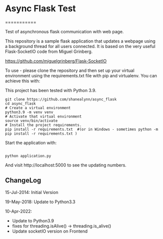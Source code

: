 
# Async Flask Test

===========

Test of asynchronous flask communication with web page. 

This repository is a sample flask application that updates a webpage using a background thread for all users connected.
It is based on the very useful Flask-SocketIO code from Miguel Grinberg.

https://github.com/miguelgrinberg/Flask-SocketIO

To use - please clone the repository and then set up your virtual environment using the requirements.txt file with pip and virtualenv. You can achieve this with:

This project has been tested with Python 3.9.


    git clone https://github.com/shanealynn/async_flask
    cd async_flask
    # Create a virtual environment
    python3.9 -m venv venv
    # Activate that virtual environment
    source venv/bin/activate
    # Install the project requirements.
    pip install -r requirements.txt  #(or in Windows - sometimes python -m pip install -r requirements.txt )


Start the application with:

<code>
python application.py
</code>

And visit http://localhost:5000 to see the updating numbers.

## ChangeLog

15-Jul-2014: Initial Version

19-May-2018: Update to Python3.3

10-Apr-2022: 
 - Update to Python3.9 
 - fixes for threading.isAlive() -> threading.is_alive()
 - Update socketIO version on Frontend
